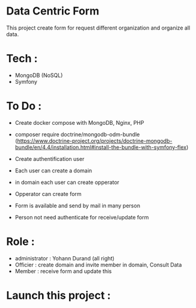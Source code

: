 # Data Centric Form 


This project create form for request different organization and organize all data. 

# Tech : 

- MongoDB (NoSQL)
- Symfony 


# To Do : 

- Create docker compose with MongoDB, Nginx, PHP 

- composer require doctrine/mongodb-odm-bundle (https://www.doctrine-project.org/projects/doctrine-mongodb-bundle/en/4.4/installation.html#install-the-bundle-with-symfony-flex)

- Create authentification user 
- Each user can create a domain 
- in domain each user can create opperator
- Opperator can create form
- Form is available and send by mail in many person
- Person not need authenticate for receive/update form 

# Role : 

- administrator : Yohann Durand (all right)
- Officier : create domain and invite member in domain, Consult Data 
- Member : receive form and update this 


# Launch this project : 
